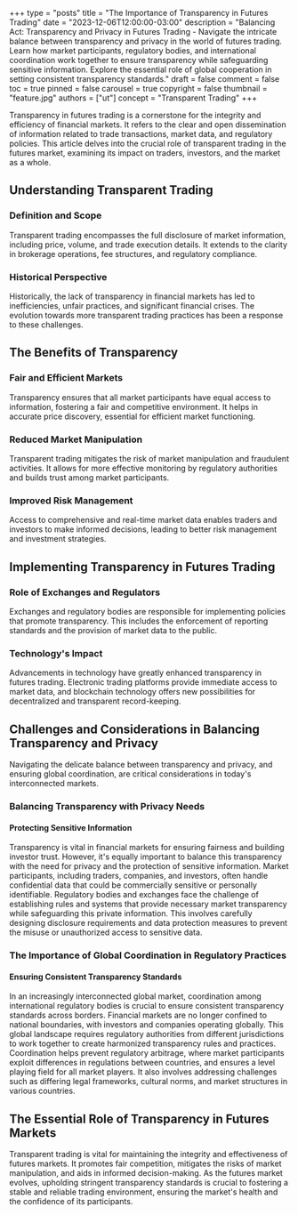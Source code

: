 +++
type = "posts"
title = "The Importance of Transparency in Futures Trading"
date = "2023-12-06T12:00:00-03:00"
description = "Balancing Act: Transparency and Privacy in Futures Trading - Navigate the intricate balance between transparency and privacy in the world of futures trading. Learn how market participants, regulatory bodies, and international coordination work together to ensure transparency while safeguarding sensitive information. Explore the essential role of global cooperation in setting consistent transparency standards." 
draft = false
comment = false
toc = true
pinned = false
carousel = true
copyright = false
thumbnail = "feature.jpg"
authors = ["ut"]
concept = "Transparent Trading"
+++

Transparency in futures trading is a cornerstone for the integrity and
efficiency of financial markets. It refers to the clear and open
dissemination of information related to trade transactions, market data,
and regulatory policies. This article delves into the crucial role of
transparent trading in the futures market, examining its impact on
traders, investors, and the market as a whole.

## Understanding Transparent Trading

### Definition and Scope

Transparent trading encompasses the full disclosure of market
information, including price, volume, and trade execution details. It
extends to the clarity in brokerage operations, fee structures, and
regulatory compliance.

### Historical Perspective

Historically, the lack of transparency in financial markets has led to
inefficiencies, unfair practices, and significant financial crises. The
evolution towards more transparent trading practices has been a response
to these challenges.

## The Benefits of Transparency

### Fair and Efficient Markets

Transparency ensures that all market participants have equal access to
information, fostering a fair and competitive environment. It helps in
accurate price discovery, essential for efficient market functioning.

### Reduced Market Manipulation

Transparent trading mitigates the risk of market manipulation and
fraudulent activities. It allows for more effective monitoring by
regulatory authorities and builds trust among market participants.

### Improved Risk Management

Access to comprehensive and real-time market data enables traders and
investors to make informed decisions, leading to better risk management
and investment strategies.

## Implementing Transparency in Futures Trading

### Role of Exchanges and Regulators

Exchanges and regulatory bodies are responsible for implementing
policies that promote transparency. This includes the enforcement of
reporting standards and the provision of market data to the public.

### Technology's Impact

Advancements in technology have greatly enhanced transparency in futures
trading. Electronic trading platforms provide immediate access to market
data, and blockchain technology offers new possibilities for
decentralized and transparent record-keeping.

## Challenges and Considerations in Balancing Transparency and Privacy

Navigating the delicate balance between transparency and privacy, and
ensuring global coordination, are critical considerations in today's
interconnected markets.

### Balancing Transparency with Privacy Needs

#### Protecting Sensitive Information

Transparency is vital in financial markets for ensuring fairness and
building investor trust. However, it's equally important to balance this
transparency with the need for privacy and the protection of sensitive
information. Market participants, including traders, companies, and
investors, often handle confidential data that could be commercially
sensitive or personally identifiable. Regulatory bodies and exchanges
face the challenge of establishing rules and systems that provide
necessary market transparency while safeguarding this private
information. This involves carefully designing disclosure requirements
and data protection measures to prevent the misuse or unauthorized
access to sensitive data.

### The Importance of Global Coordination in Regulatory Practices

#### Ensuring Consistent Transparency Standards

In an increasingly interconnected global market, coordination among
international regulatory bodies is crucial to ensure consistent
transparency standards across borders. Financial markets are no longer
confined to national boundaries, with investors and companies operating
globally. This global landscape requires regulatory authorities from
different jurisdictions to work together to create harmonized
transparency rules and practices. Coordination helps prevent regulatory
arbitrage, where market participants exploit differences in regulations
between countries, and ensures a level playing field for all market
players. It also involves addressing challenges such as differing legal
frameworks, cultural norms, and market structures in various countries.

## The Essential Role of Transparency in Futures Markets

Transparent trading is vital for maintaining the integrity and
effectiveness of futures markets. It promotes fair competition,
mitigates the risks of market manipulation, and aids in informed
decision-making. As the futures market evolves, upholding stringent
transparency standards is crucial to fostering a stable and reliable
trading environment, ensuring the market's health and the confidence of
its participants.

